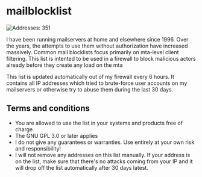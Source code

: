 # mailblocklist

![Addresses: 351 ](https://img.shields.io/badge/Addresses-351-green)

I have been running mailservers at home and elsewhere since 1996. Over the years, the attempts to use them without authorization have increased massively. Common mail blocklists focus primarily on mta-level client filtering. This list is intented to be used in a firewall to block malicious actors already before they create any load on the mta

This list is updated automatically out of my firewall every 6 hours. It contains all IP addresses which tried to brute-force user accounts on my mailservers or otherwise try to abuse them during the last 30 days.


## Terms and conditions
- You are allowed to use the list in your systems and products free of charge
- The GNU GPL 3.0 or later applies
- I do not give any guarantees or warranties. Use entirely at your own risk and responsibility!
- I will not remove any addresses on this list manually. If your address is on the list, make sure that there's no attacks coming from your IP and it will drop off the list automatically after 30 days latest.
